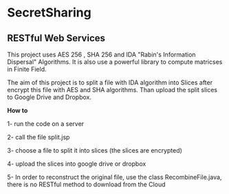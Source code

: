 # SecretSharing

## RESTful Web Services 

This project uses AES 256 , SHA 256 and IDA "Rabin's Information Dispersal" Algorithms. 
It is also use a powerful library to compute matricses in Finite Field.


The aim of this project is to split a file with IDA algorithm into Slices after encrypt this file with AES and SHA algorithms.
Than upload the split slices to Google Drive and Dropbox.


**How to**

1- run the code on a server

2- call the file split.jsp

3- choose a file to split it into slices (the slices are encrypted)

4- upload the slices into google drive or dropbox

5- In order to reconstruct the original file, use the class RecombineFile.java, there is no RESTful method to download from the Cloud 
